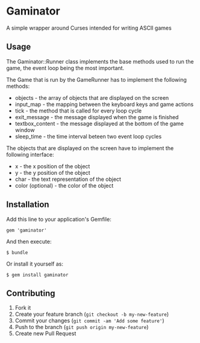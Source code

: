 # Gaminator

A simple wrapper around Curses intended for writing ASCII games

## Usage

The Gaminator::Runner class implements the base methods used to
run the game, the event loop being the most important.

The Game that is run by the GameRunner has to implement the
following methods:

* objects - the array of objects that are displayed on the screen
* input_map - the mapping between the keyboard keys and game actions
* tick - the method that is called for every loop cycle
* exit_message - the message displayed when the game is finished
* textbox_content - the message displayed at the bottom of the game window
* sleep_time - the time interval beteen two event loop cycles

The objects that are displayed on the screen have to implement the following
interface:

* x - the x position of the object
* y - the y position of the object
* char - the text representation of the object
* color (optional) - the color of the object

## Installation

Add this line to your application's Gemfile:

    gem 'gaminator'

And then execute:

    $ bundle

Or install it yourself as:

    $ gem install gaminator

## Contributing

1. Fork it
2. Create your feature branch (`git checkout -b my-new-feature`)
3. Commit your changes (`git commit -am 'Add some feature'`)
4. Push to the branch (`git push origin my-new-feature`)
5. Create new Pull Request
